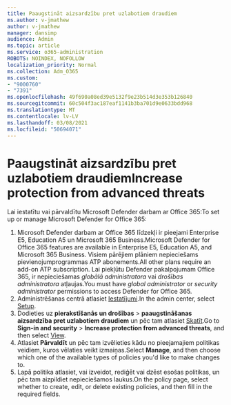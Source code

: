 ```yaml
---
title: Paaugstināt aizsardzību pret uzlabotiem draudiem
ms.author: v-jmathew
author: v-jmathew
manager: dansimp
audience: Admin
ms.topic: article
ms.service: o365-administration
ROBOTS: NOINDEX, NOFOLLOW
localization_priority: Normal
ms.collection: Adm_O365
ms.custom:
- "9000760"
- "7391"
ms.openlocfilehash: 49f690a08ed39e5132f9e23b514d3e353b126840
ms.sourcegitcommit: 60c504f3ac187eaf1141b3ba701d9e0633bdd968
ms.translationtype: MT
ms.contentlocale: lv-LV
ms.lasthandoff: 03/08/2021
ms.locfileid: "50694071"
---
```

# <a name="increase-protection-from-advanced-threats"></a><span data-ttu-id="737f1-102">Paaugstināt aizsardzību pret uzlabotiem draudiem</span><span class="sxs-lookup"><span data-stu-id="737f1-102">Increase protection from advanced threats</span></span>

<span data-ttu-id="737f1-103">Lai iestatītu vai pārvaldītu Microsoft Defender darbam ar Office 365:</span><span class="sxs-lookup"><span data-stu-id="737f1-103">To set up or manage Microsoft Defender for Office 365:</span></span>

1. <span data-ttu-id="737f1-104">Microsoft Defender darbam ar Office 365 līdzekļi ir pieejami Enterprise E5, Education A5 un Microsoft 365 Business.</span><span class="sxs-lookup"><span data-stu-id="737f1-104">Microsoft Defender for Office 365 features are available in Enterprise E5, Education A5, and Microsoft 365 Business.</span></span> <span data-ttu-id="737f1-105">Visiem pārējiem plāniem nepieciešams pievienojumprogrammas ATP abonements.</span><span class="sxs-lookup"><span data-stu-id="737f1-105">All other plans require an add-on ATP subscription.</span></span> <span data-ttu-id="737f1-106">Lai piekļūtu Defender pakalpojumam Office 365, ir nepieciešamas *globālā administratora* vai *drošības administratora* atļaujas.</span><span class="sxs-lookup"><span data-stu-id="737f1-106">You must have *global administrator* or *security administrator* permissions to access Defender for Office 365.</span></span>
2. <span data-ttu-id="737f1-107">Administrēšanas centrā atlasiet [Iestatījumi](https://go.microsoft.com/fwlink/p/?linkid=2075721).</span><span class="sxs-lookup"><span data-stu-id="737f1-107">In the admin center, select [Setup](https://go.microsoft.com/fwlink/p/?linkid=2075721).</span></span>
3. <span data-ttu-id="737f1-108">Dodieties uz **pierakstīšanās un drošības**  >  **paaugstināšanas aizsardzība pret uzlabotiem draudiem** un pēc tam atlasiet [Skatīt](https://go.microsoft.com/fwlink/?linkid=2109302).</span><span class="sxs-lookup"><span data-stu-id="737f1-108">Go to **Sign-in and security** > **Increase protection from advanced threats**, and then select [View](https://go.microsoft.com/fwlink/?linkid=2109302).</span></span>
4. <span data-ttu-id="737f1-109">Atlasiet **Pārvaldīt** un pēc tam izvēlieties kādu no pieejamajiem politikas veidiem, kuros vēlaties veikt izmaiņas.</span><span class="sxs-lookup"><span data-stu-id="737f1-109">Select **Manage**, and then choose which one of the available types of policies you'd like to make changes to.</span></span>
5. <span data-ttu-id="737f1-110">Lapā politika atlasiet, vai izveidot, rediģēt vai dzēst esošas politikas, un pēc tam aizpildiet nepieciešamos laukus.</span><span class="sxs-lookup"><span data-stu-id="737f1-110">On the policy page, select whether to create, edit, or delete existing policies, and then fill in the required fields.</span></span>

